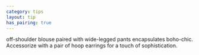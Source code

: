 ```yaml
---
category: tips
layout: tip
has_pairing: true
---
```

off-shoulder blouse paired with wide-legged pants encapsulates boho-chic. Accessorize with a pair of hoop earrings for a touch of sophistication.

